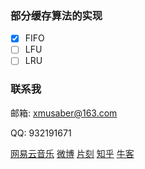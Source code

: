 ### 部分缓存算法的实现

- [x] FIFO
- [ ] LFU
- [ ] LRU

### 联系我

邮箱: xmusaber@163.com

QQ: 932191671

[网易云音乐](http://music.163.com/#/user/home?id=63589002)
[微博](http://weibo.com/u/1662536394)
[片刻](http://pianke.me/profile/1924980/)
[知乎](https://www.zhihu.com/people/tao-xiao-xiao-99)
[牛客](http://www.nowcoder.com/profile/213475)

